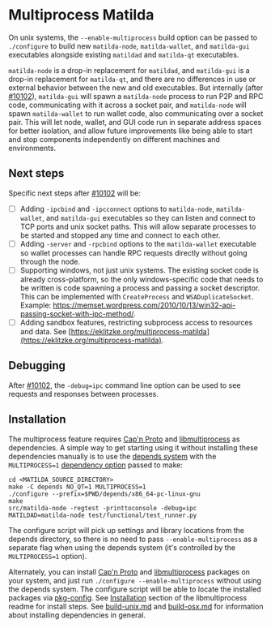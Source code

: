 # Multiprocess Matilda

On unix systems, the `--enable-multiprocess` build option can be passed to `./configure` to build new `matilda-node`, `matilda-wallet`, and `matilda-gui` executables alongside existing `matildad` and `matilda-qt` executables.

`matilda-node` is a drop-in replacement for `matildad`, and `matilda-gui` is a drop-in replacement for `matilda-qt`, and there are no differences in use or external behavior between the new and old executables. But internally (after [#10102](https://github.com/matilda/matilda/pull/10102)), `matilda-gui` will spawn a `matilda-node` process to run P2P and RPC code, communicating with it across a socket pair, and `matilda-node` will spawn `matilda-wallet` to run wallet code, also communicating over a socket pair. This will let node, wallet, and GUI code run in separate address spaces for better isolation, and allow future improvements like being able to start and stop components independently on different machines and environments.

## Next steps

Specific next steps after [#10102](https://github.com/matilda/matilda/pull/10102) will be:

- [ ] Adding `-ipcbind` and `-ipcconnect` options to `matilda-node`, `matilda-wallet`, and `matilda-gui` executables so they can listen and connect to TCP ports and unix socket paths. This will allow separate processes to be started and stopped any time and connect to each other.
- [ ] Adding `-server` and `-rpcbind` options to the `matilda-wallet` executable so wallet processes can handle RPC requests directly without going through the node.
- [ ] Supporting windows, not just unix systems. The existing socket code is already cross-platform, so the only windows-specific code that needs to be written is code spawning a process and passing a socket descriptor. This can be implemented with `CreateProcess` and `WSADuplicateSocket`. Example: https://memset.wordpress.com/2010/10/13/win32-api-passing-socket-with-ipc-method/.
- [ ] Adding sandbox features, restricting subprocess access to resources and data. See [https://eklitzke.org/multiprocess-matilda](https://eklitzke.org/multiprocess-matilda).

## Debugging

After [#10102](https://github.com/matilda/matilda/pull/10102), the `-debug=ipc` command line option can be used to see requests and responses between processes.

## Installation

The multiprocess feature requires [Cap'n Proto](https://capnproto.org/) and [libmultiprocess](https://github.com/chaincodelabs/libmultiprocess) as dependencies. A simple way to get starting using it without installing these dependencies manually is to use the [depends system](../depends) with the `MULTIPROCESS=1` [dependency option](../depends#dependency-options) passed to make:

```
cd <MATILDA_SOURCE_DIRECTORY>
make -C depends NO_QT=1 MULTIPROCESS=1
./configure --prefix=$PWD/depends/x86_64-pc-linux-gnu
make
src/matilda-node -regtest -printtoconsole -debug=ipc
MATILDAD=matilda-node test/functional/test_runner.py
```

The configure script will pick up settings and library locations from the depends directory, so there is no need to pass `--enable-multiprocess` as a separate flag when using the depends system (it's controlled by the `MULTIPROCESS=1` option).

Alternately, you can install [Cap'n Proto](https://capnproto.org/) and [libmultiprocess](https://github.com/chaincodelabs/libmultiprocess) packages on your system, and just run `./configure --enable-multiprocess` without using the depends system. The configure script will be able to locate the installed packages via [pkg-config](https://www.freedesktop.org/wiki/Software/pkg-config/). See [Installation](https://github.com/chaincodelabs/libmultiprocess#installation) section of the libmultiprocess readme for install steps. See [build-unix.md](build-unix.md) and [build-osx.md](build-osx.md) for information about installing dependencies in general.
